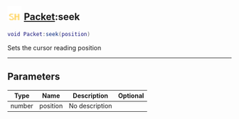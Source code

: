 ## <img src="../../.gitbook/assets/shared.png" width="32" height="32" /> [Packet](../packet/README.md):seek

```lua
void Packet:seek(position)
```

Sets the cursor reading position

-----------------
## Parameters

| Type   | Name | Description | Optional |
| ------ | ---- | ----------- | -------: |
| number | position | No description |  |
